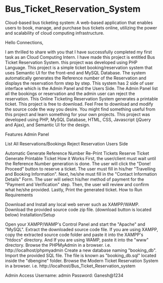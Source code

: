 # Bus_Ticket_Reservation_System
Cloud-based bus ticketing system: A web-based application that enables users to book, manage, and purchase bus tickets online, utilizing the power and scalability of cloud computing infrastructure.

Hello Connections,

I am thrilled to share with you that I have successfully completed my first task as an Cloud Computing Intern. I have made this project is entitled Bus Ticket Reservation System. this project was developed using PHP Language. 
This project is a simple ticket booking/reservation system that uses Semantic UI for the front-end and MySQL Database. 
The system automatically generates the Reference number of the Reservation and displays the reservation form step by step. 
This system has 2 side of user interface which is the Admin Panel and the Users Side. 
The Admin Panel list all the bookings or reservation and the admin user can reject the reservation. 
This Online Ticketing Reservation System generates a printable ticket.
This project is free to download. Feel Free to download and modify the source code the way you desire. 
You might find something useful from this project and learn something for your own projects. 
This project was developed using PHP, MySQL Database, HTML, CSS, Javascript (jQuery and Ajax), and Semantic UI for the design.

Features
Admin Panel

List All Reservations/Bookings
Reject Reservation
Users Side

Automatic Generate Reference Number
Re-Print Tickets
Reserve Ticket
Generate Printable Ticket
How it Works
First, the user/client must wait until the Reference Number generation is done.
The user will click the "Done! Proceed" button to reserve a ticket.
The user must fill in his/her "Travelling and Booking Information".
Next, he/she must fill in the "Contact Information Details" Form.
The user will select his/her method of payment for the "Payment and Verification" step.
Then, the user will review and confirm what he/she provided.
Lastly, Print the generated ticket.
How to Run
Requirements

Download and Install any local web server such as XAMPP/WAMP.
Download the provided source code zip file. (download button is located below)
Installation/Setup

Open your XAMPP/WAMP's Control Panel and start the "Apache" and "MySQL".
Extract the downloaded source code file.
If you are using XAMPP, copy the extracted source code folder and paste it into the XAMPP's "htdocs" directory. And If you are using WAMP, paste it into the "www" directory.
Browse the PHPMyAdmin in a browser. i.e. http://localhost/phpmyadmin
Create a new database naming "booking_db".
Import the provided SQL file. The file is known as "booking_db.sql" located inside the "dbengine" folder.
Browse the Modern Ticket Reservation System in a browser. i.e. http://localhost/Bus_Ticket_Reservation_system

Admin Access
Username: admin
Password: Ganesh@1234
